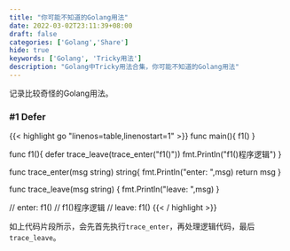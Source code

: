 ```yaml
---
title: "你可能不知道的Golang用法"
date: 2022-03-02T23:11:39+08:00
draft: false
categories: ['Golang','Share']
hide: true
keywords: ['Golang', 'Tricky用法']
description: "Golang中Tricky用法合集，你可能不知道的Golang用法"
---
```


记录比较奇怪的Golang用法。

### #1 Defer
{{< highlight go "linenos=table,linenostart=1" >}}
func main(){
	f1()
}

func f1(){
	defer trace_leave(trace_enter("f1()"))
	fmt.Println("f1()程序逻辑")
}

func trace_enter(msg string) string{
	fmt.Println("enter: ",msg)
	return msg
}

func trace_leave(msg string) {
	fmt.Println("leave: ",msg)
}

// enter:  f1()
// f1()程序逻辑
// leave:  f1()
{{< / highlight >}}

如上代码片段所示，会先首先执行`trace_enter`，再处理逻辑代码，最后`trace_leave`。
